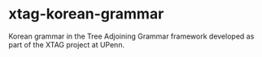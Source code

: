 xtag-korean-grammar
===================

Korean grammar in the Tree Adjoining Grammar framework developed as part of the XTAG project at UPenn.
